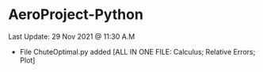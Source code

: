# AeroProject-Python

Last Update: 29 Nov 2021 @ 11:30 A.M

- File ChuteOptimal.py added [ALL IN ONE FILE: Calculus; Relative Errors; Plot]
